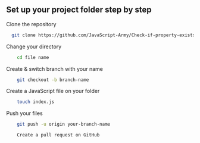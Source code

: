 

<h2>Set up your project folder step by step</h2>

Clone the repository
```bash
  git clone https://github.com/JavaScript-Army/Check-if-property-exists-in-object-and-is-truthy
```
Change your directory
```bash
    cd file name
```
Create & switch branch with your name
```bash
    git checkout -b branch-name
``` 
Create a JavaScript file on your folder
```bash
    touch index.js
```
Push your files
```bash
    git push -u origin your-branch-name
```
```bash
    Create a pull request on GitHub
```